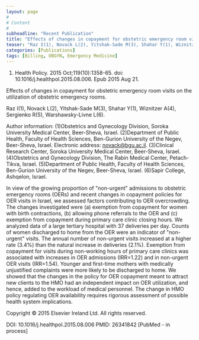 ```yaml
---
layout: page
#
# Content
#
subheadline: "Recent Publication"
title: "Effects of changes in copayment for obstetric emergency room visits on the utilization of obstetric emergency rooms."
teaser: "Raz I(1), Novack L(2), Yitshak-Sade M(3), Shahar Y(1), Wiznitzer A(4), Sergienko R(5), Warshawsky-Livne L(6)."
categories: [Publications]
tags: [Billing, OBGYN, Emergency Medicine]
---
```

1. Health Policy. 2015 Oct;119(10):1358-65. doi: 10.1016/j.healthpol.2015.08.006.
Epub 2015 Aug 21.

Effects of changes in copayment for obstetric emergency room visits on the
utilization of obstetric emergency rooms.

Raz I(1), Novack L(2), Yitshak-Sade M(3), Shahar Y(1), Wiznitzer A(4), Sergienko 
R(5), Warshawsky-Livne L(6).

Author information: 
(1)Obstetrics and Gynecology Division, Soroka University Medical Center,
Beer-Sheva, Israel. (2)Department of Public Health, Faculty of Health Sciences,
Ben-Gurion University of the Negev, Beer-Sheva, Israel. Electronic address:
novack@bgu.ac.il. (3)Clinical Research Center, Soroka University Medical Center, 
Beer-Sheva, Israel. (4)Obstetrics and Gynecology Division, The Rabin Medical
Center, Petach-Tikva, Israel. (5)Department of Public Health, Faculty of Health
Sciences, Ben-Gurion University of the Negev, Beer-Sheva, Israel. (6)Sapir
College, Ashqelon, Israel.

In view of the growing proportion of "non-urgent" admissions to obstetric
emergency rooms (OERs) and recent changes in copayment policies for OER visits in
Israel, we assessed factors contributing to OER overcrowding. The changes
investigated were (a) exemption from copayment for women with birth contractions,
(b) allowing phone referrals to the OER and (c) exemption from copayment during
primary care clinic closing hours. We analyzed data of a large tertiary hospital 
with 37 deliveries per day. Counts of women discharged to home from the OER were 
an indicator of "non-urgent" visits. The annual number of non-urgent visits
increased at a higher rate (3.4%) than the natural increase in deliveries (2.1%).
Exemption from copayment for visits during non-working hours of primary care
clinics was associated with increases in OER admissions (IRR=1.22) and in
non-urgent OER visits (IRR=1.54). Younger and first-time mothers with medically
unjustified complaints were more likely to be discharged to home. We showed that 
the changes in the policy for OER copayment meant to attract new clients to the
HMO had an independent impact on OER utilization, and hence, added to the
workload of medical personnel. The change in HMO policy regulating OER
availability requires rigorous assessment of possible health system implications.

Copyright © 2015 Elsevier Ireland Ltd. All rights reserved.

DOI: 10.1016/j.healthpol.2015.08.006 
PMID: 26341842  [PubMed - in process]
